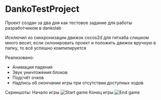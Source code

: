 # DankoTestProject

Проект создан за два дня как тестовое задание для работы разработчиком в dankolab

Исключил из синхронизации движок cocos2d для гитхаба слишком много весит, если склонировать проект и положить движок вручную в папку, то всё успешно компилируется

Реализовано:
- Анимация падения
- Звук уничтожения блоков
- Подсчёт очков
- Надпись об окончании игры при отсутствии доступных ходов

Скриншоты:
Начало игры
![Start game](https://github.com/RuffID/DankoTestProject/assets/39307365/bb291032-ba27-405a-b47c-8e7001eda32a)
Конец игры
![End game](https://github.com/RuffID/DankoTestProject/assets/39307365/c8d0ceb5-ee0e-4970-8cc2-8e93ce11c1fd)
